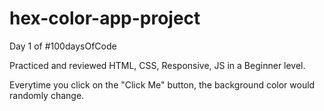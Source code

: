 # hex-color-app-project

Day 1 of #100daysOfCode

Practiced and reviewed HTML, CSS, Responsive, JS in a Beginner level.

Everytime you click on the "Click Me" button, the background color would randomly change.
